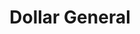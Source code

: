 ---
title: "Dollar General"
url: /shreveport/dollar-general-dixie-blanchard-road/
shop: variety store
---